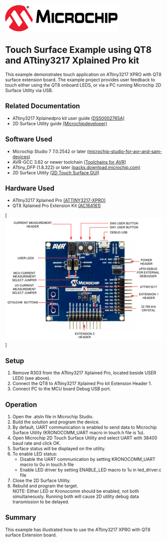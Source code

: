 [![MCHP](images/microchip.png)](https://www.microchip.com)

# Touch Surface Example using QT8 and ATtiny3217 Xplained Pro kit

This example demonstrates touch application on ATtiny3217 XPRO with QT8 surface extension board. The example project provides user feedback to touch either using the QT8 onboard LEDS, or via a PC running Microchip 2D Surface Utility via USB.


## Related Documentation

- ATtiny3217 Xplainedpro kit user guide [(DS50002765A)](https://ww1.microchip.com/downloads/en/DeviceDoc/ATtiny3217-Xplained-Pro-DS50002765A.pdf)
- 2D Surface Utility guide [(Microchipdeveloper)](https://microchipdeveloper.com/touch:guide-to-connect-to-touch-surface-utility)

## Software Used
  
- Microchip Studio 7 7.0.2542 or later [(microchip-studio-for-avr-and-sam-devices)](https://www.microchip.com/en-us/development-tools-tools-and-software/microchip-studio-for-avr-and-sam-devices)
- AVR-GCC 3.62 or newer toolchain [(Toolchains for AVR)](https://www.microchip.com/en-us/development-tools-tools-and-software/gcc-compilers-avr-and-arm)
- ATtiny_DFP (1.8.322) or later [(packs.download.microchip.com)](https://packs.download.microchip.com/)
- 2D Surface Utility [(2D Touch Surface GUI)](https://www.microchip.com/mymicrochip/filehandler.aspx?ddocname=en605897)
  
## Hardware Used

- ATtiny3217 Xplained Pro [(ATTINY3217-XPRO)](https://www.microchip.com/DevelopmentTools/ProductDetails/PartNO/ATTINY3217-XPRO)
- QT8 Xplained Pro Extension Kit [(AC164161)](https://www.microchip.com/developmenttools/ProductDetails/AC164161)

<!-- [![MCHP](images/microchip.png)](https://www.microchip.com) -->
[![tiny](images/attiny3217.png)]

## Setup

1. Remove R303 from the ATtiny3217 Xplained Pro, located beside USER LED0 (see above).
2. Connect the QT8 to ATtiny3217 Xplained Pro kit Extension Header 1.
3. Connect PC to the MCU board Debug USB port. 

## Operation

1. Open the .atsln file in Microchip Studio.
2. Build the solution and program the device.
3. By default, UART communication is enabled to send data to Microchip Surface Utility (KRONOCOMM_UART macro in touch.h file is 1u).
4. Open Microchip 2D Touch Surface Utility and select UART with 38400 baud rate and click OK.
5. Surface status will be displayed on the utility.
6. To enable LED status:
   - Disable the UART communication by setting KRONOCOMM_UART macro to 0u in touch.h file
   - Enable LED driver by setting ENABLE_LED macro to 1u in led_driver.c file
7. Close the 2D Surface Utility.
8. Rebuild and program the target.    
    NOTE: Either LED or Kronocomm should be enabled, not both simultaneously. Running both will cause 2D utility debug data transmission to be delayed. 


## Summary

This example has illustrated how to use the ATtiny3217 XPRO with QT8 surface Extension board.
